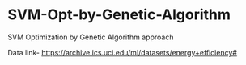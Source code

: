 # SVM-Opt-by-Genetic-Algorithm
SVM Optimization by Genetic Algorithm approach


Data link- https://archive.ics.uci.edu/ml/datasets/energy+efficiency#
